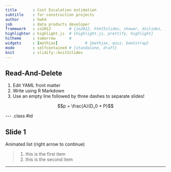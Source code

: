 ```yaml
---
title       : Cost Escalation estimation 
subtitle    : for construction projects
author      : hwhd
job         : data products developer
framework   : io2012        # {io2012, html5slides, shower, dzslides, ...}
highlighter : highlight.js  # {highlight.js, prettify, highlight}
hitheme     : tomorrow      # 
widgets     : [mathjax]            # {mathjax, quiz, bootstrap}
mode        : selfcontained # {standalone, draft}
knit        : slidify::knit2slides
---
```


## Read-And-Delete

1. Edit YAML front matter 
2. Write using R Markdown
3. Use an empty line followed by three dashes to separate slides!

$$p = \frac{A}{D_0 * P}$$

--- .class #id 

## Slide 1

Animated list (right arrow to continue)

> 1. this is the first item
> 2. this is the second item

---
